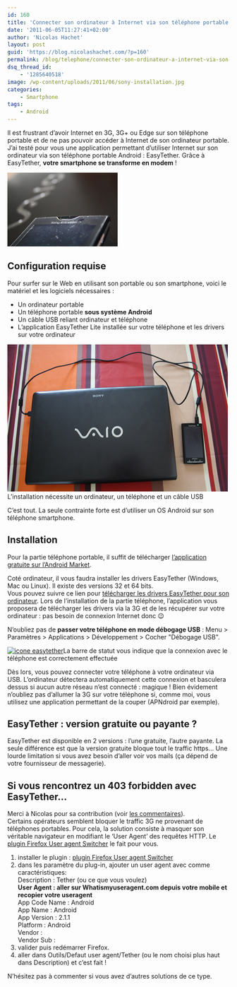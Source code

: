 ```yaml
---
id: 160
title: 'Connecter son ordinateur à Internet via son téléphone portable Android 3G (tethering)'
date: '2011-06-05T11:27:41+02:00'
author: 'Nicolas Hachet'
layout: post
guid: 'https://blog.nicolashachet.com/?p=160'
permalink: /blog/telephone/connecter-son-ordinateur-a-internet-via-son-telephone-portable-android-3g/
dsq_thread_id:
    - '1285640518'
image: /wp-content/uploads/2011/06/sony-installation.jpg
categories:
    - Smartphone
tags:
    - Android
---
```


Il est frustrant d’avoir Internet en 3G, 3G+ ou Edge sur son téléphone portable et de ne pas pouvoir accéder à Internet de son ordinateur portable. J’ai testé pour vous une application permettant d’utiliser Internet sur son ordinateur via son téléphone portable Android : EasyTether. Grâce à EasyTether, **votre smartphone se transforme en modem** !

[![](/wp-content/uploads/2011/06/sony-vaio-ericson.jpg "sony vaio ericson")](/wp-content/uploads/2011/06/sony-vaio-ericson.jpg)

## Configuration requise

Pour surfer sur le Web en utilisant son portable ou son smartphone, voici le matériel et les logiciels nécessaires :

- Un ordinateur portable
- Un téléphone portable **sous système Android**
- Un câble USB reliant ordinateur et téléphone
- L’application EasyTether Lite installée sur votre téléphone et les drivers sur votre ordinateur


[![](/wp-content/uploads/2011/06/sony-installation.jpg "sony installation")](/wp-content/uploads/2011/06/sony-installation.jpg)L’installation nécessite un ordinateur, un téléphone et un câble USB

C’est tout. La seule contrainte forte est d’utiliser un OS Android sur son téléphone smartphone.

## Installation

Pour la partie téléphone portable, il suffit de télécharger [l’application gratuite sur l’Android Market](https://market.android.com/details?id=com.mstream.easytether_beta&feature=search_result).

Coté ordinateur, il vous faudra installer les drivers EasyTether (Windows, Mac ou Linux). Il existe des versions 32 et 64 bits.  
Vous pouvez suivre ce lien pour [télécharger les drivers EasyTether pour son ordinateur](https://www.mobile-stream.com/easytether/drivers.html). Lors de l’installation de la partie téléphone, l’application vous proposera de télécharger les drivers via la 3G et de les récupérer sur votre ordinateur : pas besoin de connexion Internet donc 😉

N’oubliez pas de **passer votre téléphone en mode débogage USB** : Menu > Paramètres > Applications > Développement > Cocher "Débogage USB".

[![](/wp-content/uploads/2011/06/icone-easytether.png "icone easytether")](/wp-content/uploads/2011/06/icone-easytether.png)La barre de statut vous indique que la connexion avec le téléphone est correctement effectuée

Dès lors, vous pouvez connecter votre téléphone à votre ordinateur via USB. L’ordinateur détectera automatiquement cette connexion et basculera dessus si aucun autre réseau n’est connecté : magique ! Bien évidement n’oubliez pas d’allumer la 3G sur votre téléphone si, comme moi, vous utilisez une application permettant de la couper (APNdroid par exemple).

## EasyTether : version gratuite ou payante ?

EasyTether est disponible en 2 versions : l’une gratuite, l’autre payante. La seule différence est que la version gratuite bloque tout le traffic https… Une lourde limitation si vous avez besoin d’aller voir vos mails (ça dépend de votre fournisseur de messagerie).

## Si vous rencontrez un 403 forbidden avec EasyTether…

Merci à Nicolas pour sa contribution (voir [les commentaires](https://blog.nicolashachet.com/2011/06/05/niveaux/debutant/connecter-son-ordinateur-a-internet-via-son-telephone-portable-android-3g/#comment-53)).  
Certains opérateurs semblent bloquer le traffic 3G ne provenant de téléphones portables. Pour cela, la solution consiste à masquer son véritable navigateur en modifiant le ‘User Agent’ des requêtes HTTP. Le [plugin Firefox User agent Switcher](https://addons.mozilla.org/fr/firefox/addon/user-agent-switcher/) le fait pour vous.

1. installer le plugin : [plugin Firefox User agent Switcher](https://addons.mozilla.org/fr/firefox/addon/user-agent-switcher/)
2. dans les paramètre du plug-in, ajouter un user agent avec comme caractéristiques:  
    Description : Tether (ou ce que vous voulez)  
    **User Agent : aller sur Whatismyuseragent.com depuis votre mobile et recopier votre useragent**  
    App Code Name : Android  
    App Name : Android  
    App Version : 2.1.1  
    Platform : Android  
    Vendor :  
    Vendor Sub :
3. valider puis redémarrer Firefox.
4. aller dans Outils/Defaut user agent/Tether (ou le nom choisi plus haut dans Description) et c’est fait !

N’hésitez pas à commenter si vous avez d’autres solutions de ce type.
